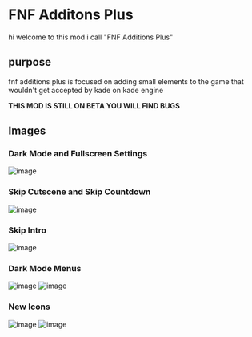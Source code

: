 # FNF Additons Plus

hi welcome to this mod i call "FNF Additions Plus"

## purpose

fnf additions plus is focused on adding small elements to the game that wouldn't get accepted by kade on kade engine

**THIS MOD IS STILL ON BETA YOU WILL FIND BUGS**

## Images

### Dark Mode and Fullscreen Settings
![image](https://user-images.githubusercontent.com/57607350/127792667-2963a4b9-e245-4f5b-96e8-61b2361549ce.png)

### Skip Cutscene and Skip Countdown
![image](https://user-images.githubusercontent.com/57607350/127792697-e38f3bdc-e761-4656-9a3c-41831b4cb2f8.png)

### Skip Intro

![image](https://user-images.githubusercontent.com/57607350/127792716-b8972f1d-1917-4141-84c6-2e7412e2dd80.png)

### Dark Mode Menus

![image](https://user-images.githubusercontent.com/57607350/127792742-072abf43-3748-4a99-869a-167b2a7449ca.png)
![image](https://user-images.githubusercontent.com/57607350/127792748-52af9804-c6fb-4673-9d0d-2d190495ba39.png)

### New Icons

![image](https://user-images.githubusercontent.com/57607350/127793068-221444dc-2230-4621-8ffc-fa2593dae385.png)
![image](https://user-images.githubusercontent.com/57607350/127792756-166a9fdf-01ab-46d5-914e-495a6cc18a3f.png)
